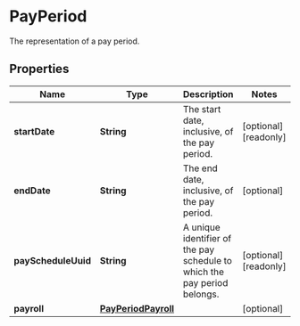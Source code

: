 

# PayPeriod

The representation of a pay period.

## Properties

| Name | Type | Description | Notes |
|------------ | ------------- | ------------- | -------------|
|**startDate** | **String** | The start date, inclusive, of the pay period. |  [optional] [readonly] |
|**endDate** | **String** | The end date, inclusive, of the pay period. |  [optional] |
|**payScheduleUuid** | **String** | A unique identifier of the pay schedule to which the pay period belongs. |  [optional] [readonly] |
|**payroll** | [**PayPeriodPayroll**](PayPeriodPayroll.md) |  |  [optional] |



